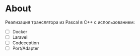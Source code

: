 # About

Реализация транслятора из Pascal в C++ с использованием:

- [ ] Docker
- [ ] Laravel
- [ ] Codeception
- [ ] Port/Adapter
